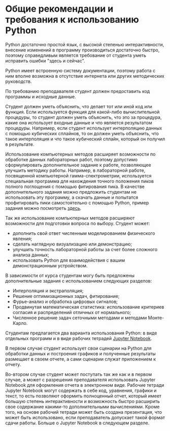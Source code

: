 # Общие рекомендации и требования к использованию Python

Python достаточно простой язык, с высокой степенью интерактивности, внесение изменений  в программу производиться достаточно быстро, поэтому справедливым является требование от студента уметь исправить ошибки "здесь и сейчас".

Python имеет встроенную систему документации, поэтому работа с ним вполне возможна в отсутствие интернета или других методических руководств.

По требованию преподавателя студент должен предоставить код программы и исходные данные.

Студент должен уметь объяснить, что делает тот или иной код или функция. Если используется функция для какой-либо вычислительной процедуры, то студент должен уметь объяснить, что это за процедура, какие она использует входные данные и что является результатом процедуры. Например, если студент использует интерполяцию данных с помощью кубических сплайнов, то он должен уметь объяснить, что такое интерполяция и что такое кубический сплайн, который он получил в результате.

Использование компьютерных методов расширяет возможности по обработке данных лабораторных работ, поэтому допустимо сформулировать дополнительное задание к работе, позволяющее улучшить методику работы. Например, в лабораторной работе, посвященной компьютерной гамма-спектрометрии, используется специальная программа для нахождения точного положения пиков полного поглощения с помощью фитирования пика. В качестве дополнительного задания можно предложить студентам не использовать эту программу, а скачать данные и попытатся профитировать пики самостоятельно с помощью Python, пример задания можно посмотреть [здесь]().

Так же использование компьютерных методов расширяют возможности для подготовки вопроса по выбору. Студент может:

* дополнить свой ответ численным моделированием физического явления;
* сделать наглядную визуализацию или демонстрацию;
* улучшить точность лабораторной работы за счет более сложного анализа данных;
* использовать Python для взаимодействия с вашим демонстрационным устройством.

В зависимости от курса студентам могу быть предложены дополнительные задания с использованием следующих разделов:

* Интерполяция и экстраполяция;
* Решение оптимизационных задач, фитирование;
* Фурье-анализ и обработка цифровых сигналов;
* Продвинутая математическая статистика: использование критериев согласия и распределений отличных от нормального;
* Численное решение задач сеточными методами и методами Монте-Карло.

Студентам предлагается два варианта использования Python: в виде отдельных программ и в виде рабочих тетрадей [Jupyter Notebook](https://jupyter.org).

  В первом случае студент использует свои сценарии на Python для обработки данных и построения графиков и полученные результаты размещает в своем отчете, а сами сценарии служат приложением к отчету.

  Во-втором случае студент может поступать так же как и в первом случае, а может с разрешения преподавателя использовать Jupyter Notebook для оформления отчета в электронном виде. Рабочие тетради Jupyter Notebook могут содержать в себе код, уравнения, графики и текст, то есть позволяют оформить полноценный отчет, который имеет большую степень интерактивности и возможность быстро расширить свое содержание какими-то дополнительными вычислениями. Кроме того, на основе рабочий тетради может быть создана презентация, что может быть использовано, если преподаватель допускает такой формат сдачи работы. Больше о Jupyter Notebook в следующем разделе.

